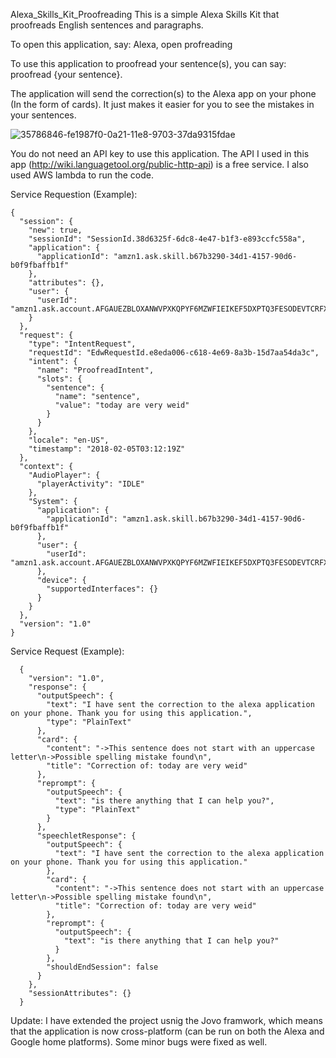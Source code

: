 Alexa_Skills_Kit_Proofreading
This is a simple Alexa Skills Kit that proofreads English sentences and paragraphs.

To open this application, say: Alexa, open profreading

To use this application to proofread your sentence(s), you can say: proofread {your sentence}.

The application will send the correction(s) to the Alexa app on your phone (In the form of cards). It just makes it easier for you to see the mistakes in your sentences.

![35786846-fe1987f0-0a21-11e8-9703-37da9315fdae](https://user-images.githubusercontent.com/25237239/36734689-2e1f40a0-1bcc-11e8-9e1a-6d3c9b1986e5.jpg)

You do not need an API key to use this application. The API I used in this app (http://wiki.languagetool.org/public-http-api) is a free service. I also used AWS lambda to run the code.


Service Requestion (Example):

```
{
  "session": {
    "new": true,
    "sessionId": "SessionId.38d6325f-6dc8-4e47-b1f3-e893ccfc558a",
    "application": {
      "applicationId": "amzn1.ask.skill.b67b3290-34d1-4157-90d6-b0f9fbaffb1f"
    },
    "attributes": {},
    "user": {
      "userId": "amzn1.ask.account.AFGAUEZBLOXANWVPXKQPYF6MZWFIEIKEF5DXPTQ3FESODEVTCRFXQUE44XQAA5KRXF4Q3APPSITTPKFFOHKJMLOY5XKRHVMGJ66ZIMXA7J7R5KEBEQRQQXGMFZVLTKKDKHH4XV36YRI2YH2SRBIO6CVIAEHLDWMIQ7PFDGR5ASDJAI7QIROTKEHC3RSDKVTIFDLM3MU2PY44GIQ"
    }
  },
  "request": {
    "type": "IntentRequest",
    "requestId": "EdwRequestId.e8eda006-c618-4e69-8a3b-15d7aa54da3c",
    "intent": {
      "name": "ProofreadIntent",
      "slots": {
        "sentence": {
          "name": "sentence",
          "value": "today are very weid"
        }
      }
    },
    "locale": "en-US",
    "timestamp": "2018-02-05T03:12:19Z"
  },
  "context": {
    "AudioPlayer": {
      "playerActivity": "IDLE"
    },
    "System": {
      "application": {
        "applicationId": "amzn1.ask.skill.b67b3290-34d1-4157-90d6-b0f9fbaffb1f"
      },
      "user": {
        "userId": "amzn1.ask.account.AFGAUEZBLOXANWVPXKQPYF6MZWFIEIKEF5DXPTQ3FESODEVTCRFXQUE44XQAA5KRXF4Q3APPSITTPKFFOHKJMLOY5XKRHVMGJ66ZIMXA7J7R5KEBEQRQQXGMFZVLTKKDKHH4XV36YRI2YH2SRBIO6CVIAEHLDWMIQ7PFDGR5ASDJAI7QIROTKEHC3RSDKVTIFDLM3MU2PY44GIQ"
      },
      "device": {
        "supportedInterfaces": {}
      }
    }
  },
  "version": "1.0"
} 
```

Service Request (Example):
```
  {
    "version": "1.0",
    "response": {
      "outputSpeech": {
        "text": "I have sent the correction to the alexa application on your phone. Thank you for using this application.",
        "type": "PlainText"
      },
      "card": {
        "content": "->This sentence does not start with an uppercase letter\n->Possible spelling mistake found\n",
        "title": "Correction of: today are very weid"
      },
      "reprompt": {
        "outputSpeech": {
          "text": "is there anything that I can help you?",
          "type": "PlainText"
        }
      },
      "speechletResponse": {
        "outputSpeech": {
          "text": "I have sent the correction to the alexa application on your phone. Thank you for using this application."
        },
        "card": {
          "content": "->This sentence does not start with an uppercase letter\n->Possible spelling mistake found\n",
          "title": "Correction of: today are very weid"
        },
        "reprompt": {
          "outputSpeech": {
            "text": "is there anything that I can help you?"
          }
        },
        "shouldEndSession": false
      }
    },
    "sessionAttributes": {}
  }
```

Update: I have extended the project usnig the Jovo framwork, which means that the application is now cross-platform (can be run on both the Alexa and Google home platforms). Some minor bugs were fixed as well.
